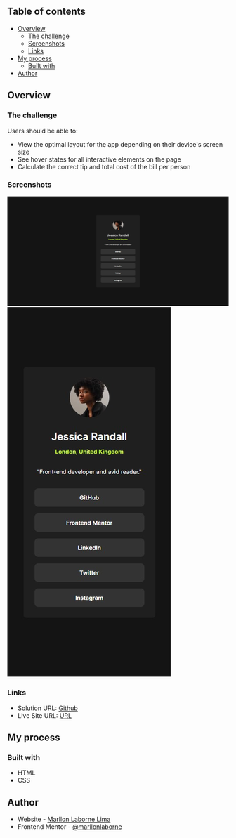 ## Table of contents

- [Overview](#overview)
  - [The challenge](#the-challenge)
  - [Screenshots](#screenshot)
  - [Links](#links)
- [My process](#my-process)
  - [Built with](#built-with)
- [Author](#author)

## Overview

### The challenge

Users should be able to:

- View the optimal layout for the app depending on their device's screen size
- See hover states for all interactive elements on the page
- Calculate the correct tip and total cost of the bill per person

### Screenshots

![desktop](./design/desktop-final.jpg)
![mobile](./design/mobile-final.jpg)

### Links

- Solution URL: [Github](https://github.com/marllonlaborne/social-links-profile)
- Live Site URL: [URL]()

## My process

### Built with

- HTML
- CSS

## Author

- Website - [Marllon Laborne Lima](https://about.me/marllon)
- Frontend Mentor - [@marllonlaborne](https://www.frontendmentor.io/profile/marllonlaborne)